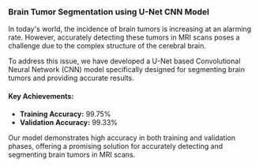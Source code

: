 ### Brain Tumor Segmentation using U-Net CNN Model

In today's world, the incidence of brain tumors is increasing at an alarming rate. However, accurately detecting these tumors in MRI scans poses a challenge due to the complex structure of the cerebral brain.

To address this issue, we have developed a U-Net based Convolutional Neural Network (CNN) model specifically designed for segmenting brain tumors and providing accurate results.

#### Key Achievements:
- **Training Accuracy:** 99.75%
- **Validation Accuracy:** 99.33%

Our model demonstrates high accuracy in both training and validation phases, offering a promising solution for accurately detecting and segmenting brain tumors in MRI scans.
